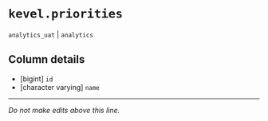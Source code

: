 # `kevel.priorities`
`analytics_uat` | `analytics`

## Column details
* [bigint]    `id`
* [character varying] `name`

-------------------------------------------------------------------------------
*Do not make edits above this line.*
